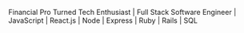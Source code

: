 Financial Pro Turned Tech Enthusiast | Full Stack Software Engineer | JavaScript | React.js | Node | Express | Ruby | Rails | SQL
